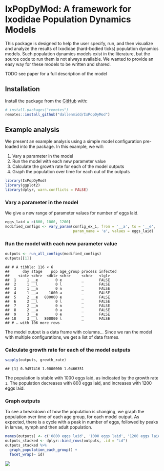 
<!-- README.md is generated from README.Rmd. Please edit that file -->

# IxPopDyMod: A framework for Ixodidae Population Dynamics Models

This package is designed to help the user specify, run, and then
visualize and analyze the results of Ixodidae (hard-bodied ticks)
population dynamics models. Such population dynamics models exist in the
literature, but the source code to run them is not always available. We
wanted to provide an easy way for these models to be written and shared.

TODO see paper for a full description of the model

## Installation

Install the package from the [GitHub](https://github.com/) with:

``` r
# install.packages("remotes")
remotes::install_github("dallenmidd/IxPopDyMod")
```

## Example analysis

We present an example analysis using a simple model configuration
pre-loaded into the package. In this example, we will:

1.  Vary a parameter in the model
2.  Run the model with each new parameter value
3.  Calculate the growth rate for each of the model outputs
4.  Graph the population over time for each out of the outputs

<!-- end list -->

``` r
library(IxPopDyMod)
library(ggplot2)
library(dplyr, warn.conflicts = FALSE)
```

### Vary a parameter in the model

We give a new range of parameter values for number of eggs laid.

``` r
eggs_laid = c(800, 1000, 1200)
modified_configs <- vary_param(config_ex_1, from = '__a', to = '__e', 
                               param_name = 'a', values = eggs_laid)
```

### Run the model with each new parameter value

``` r
outputs <- run_all_configs(modified_configs)
outputs[[1]]
```

    ## # A tibble: 116 × 6
    ##      day stage    pop age_group process infected
    ##    <int> <chr>  <dbl> <chr>     <chr>   <lgl>   
    ##  1     1 __e        0 e         _       FALSE   
    ##  2     1 __l        0 l         _       FALSE   
    ##  3     1 __n        0 n         _       FALSE   
    ##  4     1 __a     1000 a         _       FALSE   
    ##  5     2 __e   800000 e         _       FALSE   
    ##  6     2 __l        0 l         _       FALSE   
    ##  7     2 __n        0 n         _       FALSE   
    ##  8     2 __a        0 a         _       FALSE   
    ##  9     3 __e        0 e         _       FALSE   
    ## 10     3 __l   800000 l         _       FALSE   
    ## # … with 106 more rows

The model output is a data frame with columns… Since we ran the model
with multiple configurations, we get a list of data frames.

### Calculate growth rate for each of the model outputs

``` r
sapply(outputs, growth_rate) 
```

    ## [1] 0.9457416 1.0000000 1.0466351

The population is stable with 1000 eggs laid, as indicated by the growth
rate `1`. The population decreases with 800 eggs laid, and increases
with 1200 eggs laid.

### Graph outputs

To see a breakdown of how the population is changing, we graph the
population over time of each age group, for each model output. As
expected, there is a cycle with a peak in number of eggs, followed by
peaks in larvae, nymph and then adult
population.

``` r
names(outputs) <- c('0800 eggs laid', '1000 eggs laid', '1200 eggs laid')
outputs_stacked <- dplyr::bind_rows(outputs, .id = "id")
outputs_stacked %>%
  graph_population_each_group() +
  facet_wrap(~ id)
```

![](README_files/figure-gfm/unnamed-chunk-6-1.png)<!-- -->
